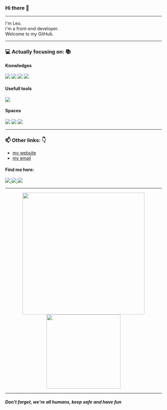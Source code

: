 ### Hi there 👋

---

I'm Leo.   
I'm a front-end developer.   
Welcome to my GitHub.   

---

### :computer: Actually focusing on: 📚

#### Knowledges
<span>
  <img target=none src="https://img.shields.io/badge/HTML5-000000?style=for-the-badge&logo=html5&logoColor=red">
  <img src="https://img.shields.io/badge/CSS3-000000?style=for-the-badge&logo=css3&logoColor=blue">
  <img src="https://img.shields.io/badge/JavaScript-000000?style=for-the-badge&logo=javascript&logoColor=F7DF1E">
  <img src="https://img.shields.io/badge/PHP-000000?style=for-the-badge&logo=php&logoColor=777BB4">
</span>


#### Usefull tools
<span>
  <img src="https://img.shields.io/badge/VSCode-000000?style=for-the-badge&logo=visual%20studio&logoColor=5C2D91">
</span>


#### Spaces
<span>
  <img src="https://img.shields.io/badge/GitHub-000000?style=for-the-badge&logo=github&logoColor=white">
  <img src="https://img.shields.io/badge/Trello-000000?style=for-the-badge&logo=trello&logoColor=0052CC">
  <img src="https://img.shields.io/badge/Notion-000000?style=for-the-badge&logo=notion&logoColor=white">
</span>

---

### 📫 Other links: 👇
- <a href="nsleo.github.io">my website</a>
- <a href="mailto:leo2000nunes@gmail.com">my email</a>
#### Find me here:
<span>
  <a href="https://www.linkedin.com/in/nsleo" target="_blank">
    <img src="https://img.shields.io/badge/LinkedIn-000000?style=for-the-badge&logo=linkedin&logoColor=0077B5">
  </a>
  <a href="https://www.instagram.com/n.s.leo" target="_blank">
    <img src="https://img.shields.io/badge/Instagram-000000?style=for-the-badge&logo=instagram&logoColor=E4405F">
  </a>
  <a href="https://www.twitter.com/leotelho" target="_blank">
    <img src="https://img.shields.io/badge/Twitter-000000?style=for-the-badge&logo=twitter&logoColor=1DA1F2">
  </a>  
</span>

---

<div align="center">
  <img src="https://github-readme-stats.vercel.app/api?username=nsleo&show_icons=true&count_private=true&theme=merko&bg_color=000000" width="392" />
  <img src="https://github-readme-stats.vercel.app/api/top-langs/?username=nsleo&theme=merko&bg_color=000000" width="238.5" />
</div>

---

##### *Don't forget, we're all humans, keep safe and have fun*
